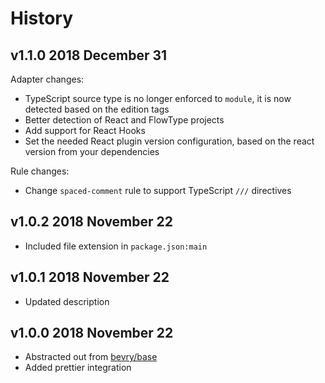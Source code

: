 # History

## v1.1.0 2018 December 31

Adapter changes:

-   TypeScript source type is no longer enforced to `module`, it is now detected based on the edition tags
-   Better detection of React and FlowType projects
-   Add support for React Hooks
-   Set the needed React plugin version configuration, based on the react version from your dependencies

Rule changes:

-   Change `spaced-comment` rule to support TypeScript `///` directives

## v1.0.2 2018 November 22

-   Included file extension in `package.json:main`

## v1.0.1 2018 November 22

-   Updated description

## v1.0.0 2018 November 22

-   Abstracted out from [bevry/base](https://github.com/bevry/base)
-   Added prettier integration

